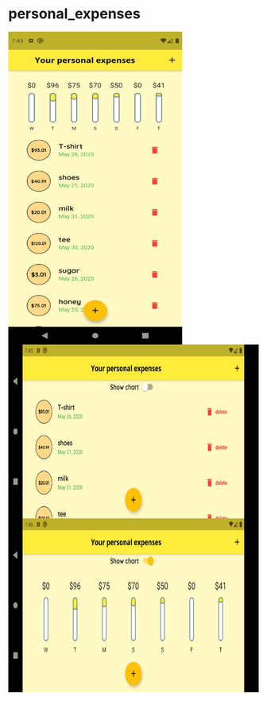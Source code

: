 # personal_expenses

<a href="url"><img src="screenshoot/ScreenshotPortrait.png" align="center" height="630" width="350" ></a>
<a href="url"><img src="screenshoot/ScreenshotLandscape_1.png" align="center" height="350" width="630" ></a>
<a href="url"><img src="screenshoot/ScreenshotLandscape_2.png" align="center" height="350" width="630" ></a>
